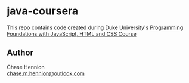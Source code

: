 # java-coursera

This repo contains code created during Duke University's [Programming Foundations with JavaScript, HTML and CSS Course](https://www.coursera.org/learn/duke-programming-web/home/welcome)

## Author
Chase Hennion  
<chase.m.hennion@outlook.com>
